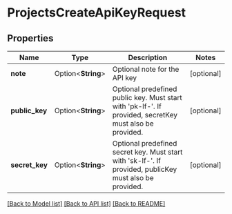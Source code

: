 # ProjectsCreateApiKeyRequest

## Properties

Name | Type | Description | Notes
------------ | ------------- | ------------- | -------------
**note** | Option<**String**> | Optional note for the API key | [optional]
**public_key** | Option<**String**> | Optional predefined public key. Must start with 'pk-lf-'. If provided, secretKey must also be provided. | [optional]
**secret_key** | Option<**String**> | Optional predefined secret key. Must start with 'sk-lf-'. If provided, publicKey must also be provided. | [optional]

[[Back to Model list]](../README.md#documentation-for-models) [[Back to API list]](../README.md#documentation-for-api-endpoints) [[Back to README]](../README.md)


